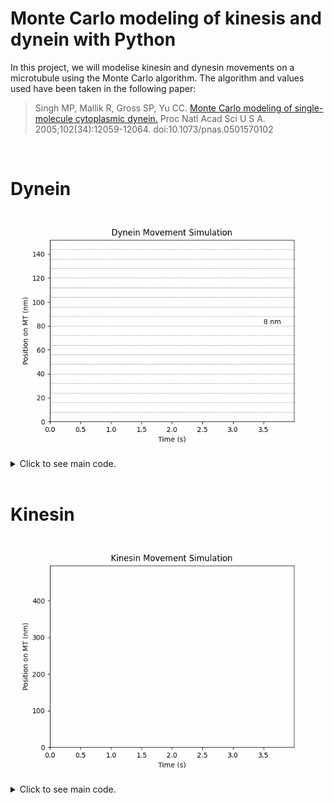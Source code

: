 # Monte Carlo modeling of kinesis and dynein with Python

In this project, we will modelise kinesin and dynesin movements on a microtubule using the Monte Carlo algorithm. The algorithm and values used have been taken in the following paper:

> Singh MP, Mallik R, Gross SP, Yu CC. [Monte Carlo modeling of single-molecule cytoplasmic dynein.](https://pubmed.ncbi.nlm.nih.gov/16103365/) Proc Natl Acad Sci U S A. 2005;102(34):12059-12064. doi:10.1073/pnas.0501570102

<br>

# Dynein 

![](res/dynein.gif)


<details>
  <summary>
    Click to see main code.
  </summary>

```python
# bind_unbind(s, ADP_released, F): function returning the new value of s depending if Binding/Unbinding occured. 
# hydrolysis_step(s, x): function returning new values of s, x and if ADP has been released or not, depending on Hydrolysis and if molecular motor took a step or no. 
# Check dev/dynein.py to better understand functions created

for i in range (0, Nt-1):
    ADP_released = False
    F = Ktrap*x[i] # load
    t[i+1] = t[i] + delta_t
    s[i] = bind_unbind(s[i], ADP_released, F)

    if s[i] >= 1:
        s[i+1], x[i+1], ADP_released = hydrolysis_step(s[i], x[i])

    else:
        s[i+1], x[i+1], ADP_released = s[i], x[i], False
```
</details>

 <br /> 

# Kinesin 

![](res/kinesin.gif)

<details>
  <summary>
    Click to see main code.
  </summary>

```python
for i in range (0, Nt-1):
    F = Ktrap*x[i] # load
    Pcat = (Kcat0*np.exp((-alpha*F*step)/(kB*T))) * delta_t # probability of catalysis of ATP

    t[i+1] = t[i] + delta_t

    # Binding/Unbinding ATP 
    p = uniform(0, 1)

    if s[i] == 0:
        s[i+1] = 1 if p <= Pon else 0 # Binding ATP with Pon probability
        x[i+1] = x[i] # MT doesn't move
    else:
        if p <= Pcat: # Hydrolisis takes place with probability Pcat
            epsilon = 1-(F/F0)**2
            p = uniform(0, 1)
            x[i+1] = x[i] + step if p <= epsilon else x[i] # Kinesis takes a step on the MT with probability epsilon
            s[i+1] = 0
        else: # Otherwise, stays at the same place
            s[i+1] = s[i]
            x[i+1] = x[i]

```


